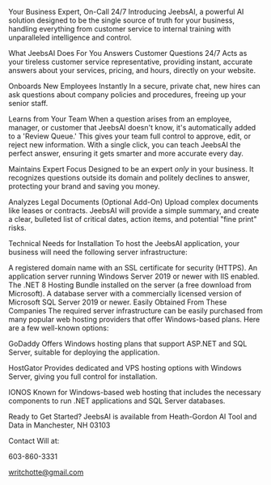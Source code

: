 Your Business Expert, On-Call 24/7
Introducing JeebsAI, a powerful AI solution designed to be the single source of truth for your business, handling everything from customer service to internal training with unparalleled intelligence and control.

What JeebsAI Does For You
Answers Customer Questions 24/7
Acts as your tireless customer service representative, providing instant, accurate answers about your services, pricing, and hours, directly on your website.

Onboards New Employees Instantly
In a secure, private chat, new hires can ask questions about company policies and procedures, freeing up your senior staff.

Learns from Your Team
When a question arises from an employee, manager, or customer that JeebsAI doesn't know, it's automatically added to a 'Review Queue.' This gives your team full control to approve, edit, or reject new information. With a single click, you can teach JeebsAI the perfect answer, ensuring it gets smarter and more accurate every day.

Maintains Expert Focus
Designed to be an expert *only* in your business. It recognizes questions outside its domain and politely declines to answer, protecting your brand and saving you money.

Analyzes Legal Documents (Optional Add-On)
Upload complex documents like leases or contracts. JeebsAI will provide a simple summary, and create a clear, bulleted list of critical dates, action items, and potential "fine print" risks.

Technical Needs for Installation
To host the JeebsAI application, your business will need the following server infrastructure:

A registered domain name with an SSL certificate for security (HTTPS).
An application server running Windows Server 2019 or newer with IIS enabled.
The .NET 8 Hosting Bundle installed on the server (a free download from Microsoft).
A database server with a commercially licensed version of Microsoft SQL Server 2019 or newer.
Easily Obtained From These Companies
The required server infrastructure can be easily purchased from many popular web hosting providers that offer Windows-based plans. Here are a few well-known options:

GoDaddy
Offers Windows hosting plans that support ASP.NET and SQL Server, suitable for deploying the application.

HostGator
Provides dedicated and VPS hosting options with Windows Server, giving you full control for installation.

IONOS
Known for Windows-based web hosting that includes the necessary components to run .NET applications and SQL Server databases.

Ready to Get Started?
JeebsAI is available from Heath-Gordon AI Tool and Data in Manchester, NH 03103

Contact Will at:

603-860-3331

writchotte@gmail.com
